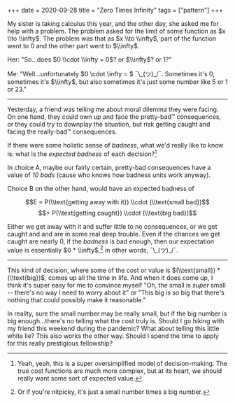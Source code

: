 +++
date = 2020-09-28
title = "Zero Times Infinity"
tags = ["pattern"]
+++

My sister is taking calculus this year, and the other day, she asked me for help with a problem. The
problem asked for the limit of some function as $x \\to \\infty$. The problem was that as $x \\to
\\infty$, part of the function went to 0 and the other part went to $\\infty$.

Her: "So...does $0 \\cdot \\infty = 0$? or $\\infty$? or $1$?"

Me: "Well...unfortunately $0 \\cdot \\infty = $ ¯\\\_(ツ)\_/¯. Sometimes it's 0, sometimes it's
$\\infty$, but also sometimes it's just some number like 5 or 1 or 23."

---

Yesterday, a friend was telling me about moral dilemma they were facing. On one hand, they could own
up and face the pretty-bad&trade; consequences, or they could try to downplay the situation, but
risk getting caught and facing the really-bad&trade; consequences.

If there were some holistic sense of _badness_, what we'd really like to know is: what is the
_expected badness_ of each decision?[^1]

In choice A, maybe our fairly certain, pretty-bad consequences have a value of _10 bads_ (cause
who knows how badness units work anyway).

Choice B on the other hand, would have an expected badness of

$$E = P(\\text{getting away with it}) \\cdot (\\text{small bad})$$
$$+ P(\\text{getting caught}) \\cdot (\\text{big bad})$$

Either we get away with it and suffer little to no consequences, or we get caught and and are in
some real deep trouble. Even if the chances we get caught are nearly 0, if the _badness_ is bad
enough, then our expectation value is essentially $0 * \\infty$,[^2] in other words, ¯\\\_(ツ)\_/¯.

---

This kind of decision, where some of the cost or value is $(\\text{small}) * (\\text{big})$, comes
up all the time in life. And when it does come up, I think it's super easy for me to convince myself
"Oh, the small is _super_ small -- there's no way I need to worry about it" or "This big is _so_ big
that there's nothing that could possibly make it reasonable."

In reality, sure the small number may be really small, but if the big number is big enough...there's
no telling what the cost truly is.  Should I go hiking with my friend this weekend during the
pandemic? What about telling this little white lie? This also works the other way. Should I spend
the time to apply for this really prestigious fellowship?


[^1]: Yeah, yeah, this is a super oversimplified model of decision-making. The true cost functions
  are much more complex, but at its heart, we should really want some sort of expected value.

[^2]: Or if you're nitpicky, it's just a small number times a big number.
